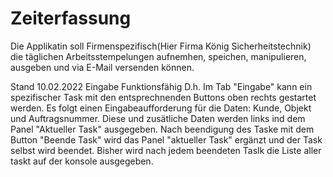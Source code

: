 # Zeiterfassung
Die Applikatin soll Firmenspezifisch(Hier Firma König Sicherheitstechnik) die täglichen Arbeitsstempelungen 
aufnemhen, speichen, manipulieren, ausgeben und via E-Mail versenden können.

Stand 10.02.2022
Eingabe Funktionsfähig 
D.h. Im Tab "Eingabe" kann ein spezifischer Task mit den entsprechnenden Buttons oben rechts gestartet werden.
Es folgt einen Eingabeaufforderung für die Daten: Kunde, Objekt und Auftragsnummer.
Diese und zusätliche Daten werden links ind dem Panel "Aktueller Task" ausgegeben.
Nach beendigung des Taske mit dem Button "Beende Task" wird das Panel "aktueller Task" ergänzt und der Task selbst wird beendet.
Bisher wird nach jedem beendeten Taslk die Liste aller taskt auf der konsole ausgegeben.
